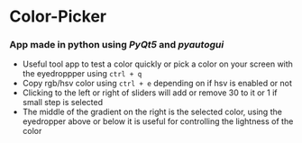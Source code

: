 # Color-Picker
### App made in python using _PyQt5_ and _pyautogui_
* Useful tool app to test a color quickly or pick a color on your screen with the eyedroppper using `ctrl + q`
* Copy rgb/hsv color using `ctrl + e` depending on if hsv is enabled or not
* Clicking to the left or right of sliders will add or remove 30 to it or 1 if small step is selected
* The middle of the gradient on the right is the selected color, using the eyedropper above or below it is useful for controlling the lightness of the color